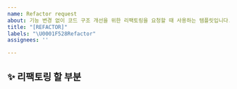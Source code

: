 ```yaml
---
name: Refactor request
about: 기능 변경 없이 코드 구조 개선을 위한 리팩토링을 요청할 때 사용하는 템플릿입니다.
title: "[REFACTOR]"
labels: "\U0001F528Refactor"
assignees: ''

---
```


## ✨ 리팩토링 할 부분

<br>
